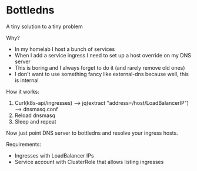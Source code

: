 # Bottledns
A tiny solution to a tiny problem

Why?
  - In my homelab I host a bunch of services
  - When I add a service ingress I need to set up a host override on my DNS server
  - This is boring and I always forget to do it (and rarely remove old ones)
  - I don't want to use something fancy like external-dns because well, this is internal

How it works:
  1. Curl(k8s-api/ingresses) --> jq(extract "address=/host/LoadBalancerIP") --> dnsmasq.conf
  2. Reload dnsmasq
  3. Sleep and repeat

Now just point DNS server to bottledns and resolve your ingress hosts.

Requirements:
  - Ingresses with LoadBalancer IPs
  - Service account with ClusterRole that allows listing ingresses
